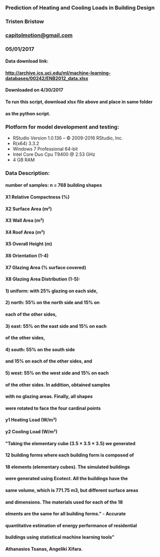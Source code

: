 ### Prediction of Heating and Cooling Loads in Building Design  
### Tristen Bristow  
### capitolmotion@gmail.com  
### 05/01/2017  

#### Data download link:  
#### http://archive.ics.uci.edu/ml/machine-learning-databases/00242/ENB2012_data.xlsx  
#### Downloaded on 4/30/2017  

#### To run this script, download xlsx file above and place in same folder  
#### as the python script.  

###  
### Plotform for model development and testing:  
- RStudio Version 1.0.136 – © 2009-2016 RStudio, Inc.  
- R(x64) 3.3.2  
- Windows 7 Professional 64-bit  
- Intel Core Duo Cpu T9400  @ 2.53 GHz  
- 4 GB RAM  
###  
### 

###	Data Description:  
#### number of samples: n = 768 building shapes  
#### X1 Relative Compactness (%)
#### X2 Surface Area (m²)
#### X3 Wall Area (m²)
#### X4 Roof Area (m²)
#### X5 Overall Height (m)
#### X6 Orientation (1-4)
#### X7 Glazing Area (% surface covered)
#### X8 Glazing Area Distribution (1-5):

####	1) uniform: with 25% glazing on each side,  
####	2) north: 55% on the north side and 15% on  
####	each of the other sides,  
####	3) east: 55% on the east side and 15% on each  
####	of the other sides,  
####	4) south: 55% on the south side  
####	and 15% on each of the other sides, and  
####	5) west: 55% on the west side and 15% on each  
####	of the other sides. In addition, obtained samples  
####	with no glazing areas. Finally, all shapes  
####	were rotated to face the four cardinal points  
####	y1 Heating Load (W/m²)  
####	y2 Cooling Load (W/m²)  


#### "Taking the elementary cube (3.5 × 3.5 × 3.5) we generated  
#### 12 building forms where each building form is composed of  
#### 18 elements (elementary cubes). The simulated buildings  
#### were generated using Ecotect. All the buildings have the  
#### same volume, which is 771.75 m3, but different surface areas  
#### and dimensions. The materials used for each of the 18  
#### elments are the same for all building forms." - Accurate  
#### quantitative estimation of energy performance of residential  
#### buildings using statistical machine learning tools" 
#### Athanasios Tsanas, Angeliki Xifara.  





